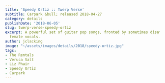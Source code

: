 ```yaml
---
title: 'Speedy Ortiz :: Twerp Verse'
subtitle: Carpark &bull; released 2018-04-27
category: details
publishDate: '2018-06-05'
slug: twerp-verse-speedy-ortiz
excerpt: A powerful set of guitar pop songs, fronted by sometimes disaffected indie
  female vocals.
author: jclacking
image: "~/assets/images/details/2018/speedy-ortiz.jpg"
tags:
- The Rentals
- Veruca Salt
- Liz Phair
- Speedy Ortiz
- Carpark
---
```


